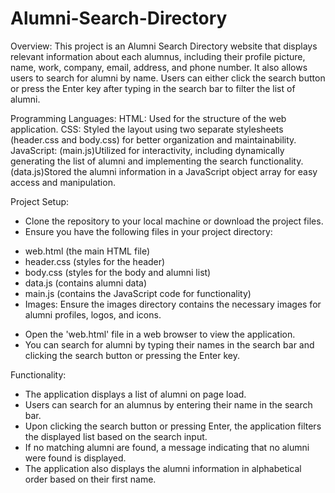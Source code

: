 # Alumni-Search-Directory

Overview: This project is an Alumni Search Directory website that displays relevant information about each alumnus, including their profile picture, name, work, company, email, address, and phone number. It also allows users to search for alumni by name. Users can either click the search button or press the Enter key after typing in the search bar to filter the list of alumni.

Programming Languages:
HTML: Used for the structure of the web application.
CSS: Styled the layout using two separate stylesheets (header.css and body.css) for better organization and maintainability.
JavaScript: (main.js)Utilized for interactivity, including dynamically generating the list of alumni and implementing the search functionality. (data.js)Stored the alumni information in a JavaScript object array for easy access and manipulation.

Project Setup:
- Clone the repository to your local machine or download the project files.
- Ensure you have the following files in your project directory:
* web.html (the main HTML file)
* header.css (styles for the header)
* body.css (styles for the body and alumni list)
* data.js (contains alumni data)
* main.js (contains the JavaScript code for functionality)
* Images: Ensure the images directory contains the necessary images for alumni profiles, logos, and icons.
- Open the 'web.html' file in a web browser to view the application.
- You can search for alumni by typing their names in the search bar and clicking the search button or pressing the Enter key.

Functionality:
- The application displays a list of alumni on page load.
- Users can search for an alumnus by entering their name in the search bar.
- Upon clicking the search button or pressing Enter, the application filters the displayed list based on the search input.
- If no matching alumni are found, a message indicating that no alumni were found is displayed.
- The application also displays the alumni information in alphabetical order based on their first name.

